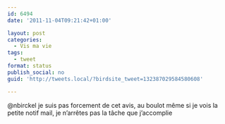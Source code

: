 ```yaml
---
id: 6494
date: '2011-11-04T09:21:42+01:00'

layout: post
categories:
  - Vis ma vie
tags:
  - tweet
format: status
publish_social: no
guid: 'http://tweets.local/?birdsite_tweet=132387029584580608'

---
```


@nbirckel je suis pas forcement de cet avis, au boulot même si je vois la petite notif mail, je n’arrêtes pas la tâche que j’accomplie
